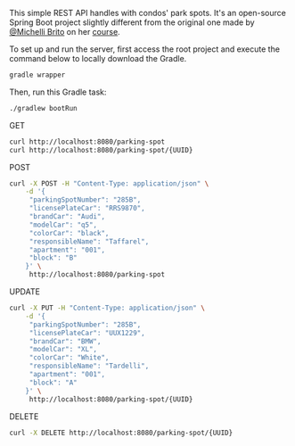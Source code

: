 This simple REST API handles with condos' park spots. It's an open-source Spring Boot project slightly different from the original one made by [@Michelli Brito](https://github.com/MichelliBrito) on her [course](https://www.youtube.com/watch?v=LXRU-Z36GEU).

To set up and run the server, first access the root project and execute the command below to locally download the Gradle.
```sh 
gradle wrapper
```
Then, run this Gradle task:
```sh
./gradlew bootRun
```

GET
```sh
curl http://localhost:8080/parking-spot
curl http://localhost:8080/parking-spot/{UUID}
```
POST
```sh
curl -X POST -H "Content-Type: application/json" \
    -d '{
	 "parkingSpotNumber": "285B",
	 "licensePlateCar": "RRS9870",
	 "brandCar": "Audi",
	 "modelCar": "q5",
	 "colorCar": "black",
	 "responsibleName": "Taffarel",
	 "apartment": "001",
	 "block": "B"
	}' \
     http://localhost:8080/parking-spot
```
UPDATE
```sh
curl -X PUT -H "Content-Type: application/json" \
    -d '{
	 "parkingSpotNumber": "285B",
	 "licensePlateCar": "UUX1229",
	 "brandCar": "BMW",
	 "modelCar": "XL",
	 "colorCar": "White",
	 "responsibleName": "Tardelli",
	 "apartment": "001",
	 "block": "A"
	}' \
     http://localhost:8080/parking-spot/{UUID}
```
DELETE
```sh
curl -X DELETE http://localhost:8080/parking-spot/{UUID}
```
